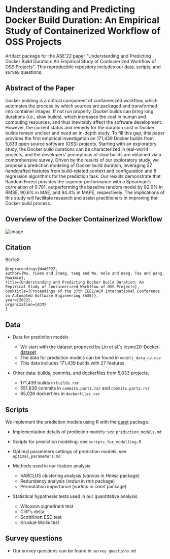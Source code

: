 # Understanding and Predicting Docker Build Duration: An Empirical Study of Containerized Workflow of OSS Projects

Artifact package for the ASE'22 paper "Understanding and Predicting Docker Build Duration: An Empirical Study of Containerized Workflow of OSS Projects". This reproducible repository includes our data, scripts, and survey questions.

## Abstract of the Paper
Docker building is a critical component of containerized workflow, which automates the process by which sources are packaged and transformed into container images. If not run properly, Docker builds can bring long durations (i.e., slow builds), which increases the cost in human and computing resources, and thus inevitably affect the software development. However, the current status and remedy for the duration cost in Docker builds remain unclear and need an in-depth study. To fill this gap, this paper provides the first empirical investigation on 171,439 Docker builds from 5,833 open source software (OSS) projects. Starting with an exploratory study, the Docker build durations can be characterized in real-world projects, and the developers’ perceptions of slow builds are obtained via a comprehensive survey. Driven by the results of our exploratory study, we propose a prediction modeling of Docker build duration, leveraging 27 handcrafted features from build-related context and
configuration and 8 regression algorithms for the prediction task. Our results demonstrate that Random Forest provides the superior performance with a Spearman’s correlation of 0.781, outperforming the baseline random model by 82.9% in RMSE, 90.6% in MAE, and 94.4% in MAPE, respectively. The implications of this study will
facilitate research and assist practitioners in improving the Docker build process.

## Overview of the Docker Containerized Workflow
![image](https://user-images.githubusercontent.com/35053410/187417148-a26d9b4a-5cc2-4804-8935-a365308b0a89.png)


## Citation
BibTeX
```
@inproceedings{WuASE22,
author={Wu, Yiwen and Zhang, Yang and Wu, Kele and Wang, Tao and Wang, Huaimin},
title={Understanding and Predicting Docker Build Duration: An Empirical Study of Containerized Workflow of OSS Projects},
booktitle={Proceedings of the 37th IEEE/ACM International Conference on Automated Software Engineering (ASE)},
year={2022},
organization={ACM}
}
```


## Data

- Data for prediction models
  -   We start with the dataset proposed by Lin et al.'s [icsme20-Docker-dataset](https://github.com/linncy/icsme2020-docker-study)
  -   The data for prediction models can be found in `models_data_cv.csv`
  -   This data includes 171,439 builds with 27 features

- Other data: builds, commits, and dockerfiles from 5,833 projects.
  - 171,439 builds in `builds.rar` 
  - 551,838 commits in `commits.part1.rar` and `commits.part2.rar`
  - 65,026 dockerfiles in `dockerfiles.rar`


## Scripts
We implement the prediction models using R with the [caret](http://topepo.github.io/caret/index.html) package.

- Implementation details of prediction models: see `prediction_models.md`

- Scripts for prediction modeling: see `scripts_for_modelling.R`

- Optimal parameters settings of prediction models: see `optimal_parameters.md` 

- Methods used in our feature analysis
  - VARCLUS clustering analysis (*varclus* in *Hmisc* package)
  - Redundancy analysis (*redun* in *rms* package)
  - Permutation importance (*varImp* in *caret* package)

- Statistical hypothesis tests used in our quantitative analysis
  - Wilcoxon signedrank test
  - Cliff's delta
  - ScottKnott ESD test
  - Kruskal-Wallis test
 
## Survey questions

- Our survey questions can be found in `survey_questions.md`

